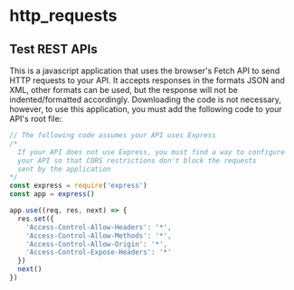 # http_requests
## Test REST APIs

This is a javascript application that uses the browser's Fetch API to send HTTP requests to your API.
It accepts responses in the formats JSON and XML, other formats can be used, but the response will not be indented/formatted accordingly.
Downloading the code is not necessary, however, to use this application, you must add the following code to your API's root file:
```javascript
// The following code assumes your API uses Express
/*
  If your API does not use Express, you must find a way to configure
  your API so that CORS restrictions don't block the requests
  sent by the application
*/
const express = require('express')
const app = express()

app.use((req, res, next) => {
  res.set({
    'Access-Control-Allow-Headers': '*',
    'Access-Control-Allow-Methods': '*',
    'Access-Control-Allow-Origin': '*',
    'Access-Control-Expose-Headers': '*'
  })
  next()
})
```
